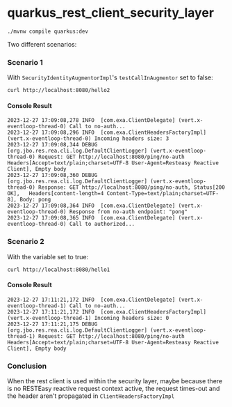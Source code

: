 # quarkus_rest_client_security_layer


```shell script
./mvnw compile quarkus:dev
```
Two different scenarios:

### Scenario 1

With `SecurityIdentityAugmentorImpl`'s `testCallInAugmentor` set to false:
```shell script
curl http://localhost:8080/hello2
```
#### Console Result

```
2023-12-27 17:09:08,278 INFO  [com.exa.ClientDelegate] (vert.x-eventloop-thread-0) Call to no-auth...
2023-12-27 17:09:08,296 INFO  [com.exa.ClientHeadersFactoryImpl] (vert.x-eventloop-thread-0) Incoming headers size: 3
2023-12-27 17:09:08,344 DEBUG [org.jbo.res.rea.cli.log.DefaultClientLogger] (vert.x-eventloop-thread-0) Request: GET http://localhost:8080/ping/no-auth 	Headers[Accept=text/plain;charset=UTF-8 User-Agent=Resteasy Reactive Client], Empty body
2023-12-27 17:09:08,360 DEBUG [org.jbo.res.rea.cli.log.DefaultClientLogger] (vert.x-eventloop-thread-0) Response: GET http://localhost:8080/ping/no-auth, Status[200 OK], 	Headers[content-length=4 Content-Type=text/plain;charset=UTF-8], Body: pong
2023-12-27 17:09:08,364 INFO  [com.exa.ClientDelegate] (vert.x-eventloop-thread-0) Response from no-auth endpoint: "pong"
2023-12-27 17:09:08,365 INFO  [com.exa.ClientDelegate] (vert.x-eventloop-thread-0) Call to authorized...
```

### Scenario 2
With the variable set to true:
```shell script
curl http://localhost:8080/hello1
```

#### Console Result
```
2023-12-27 17:11:21,172 INFO  [com.exa.ClientDelegate] (vert.x-eventloop-thread-1) Call to no-auth...
2023-12-27 17:11:21,172 INFO  [com.exa.ClientHeadersFactoryImpl] (vert.x-eventloop-thread-1) Incoming headers size: 0
2023-12-27 17:11:21,175 DEBUG [org.jbo.res.rea.cli.log.DefaultClientLogger] (vert.x-eventloop-thread-1) Request: GET http://localhost:8080/ping/no-auth 	Headers[Accept=text/plain;charset=UTF-8 User-Agent=Resteasy Reactive Client], Empty body
```

### Conclusion

When the rest client is used within the security layer,
maybe because there is no RESTEasy reactive request context active,
the request times-out and the header aren't propagated in
`ClientHeadersFactoryImpl`